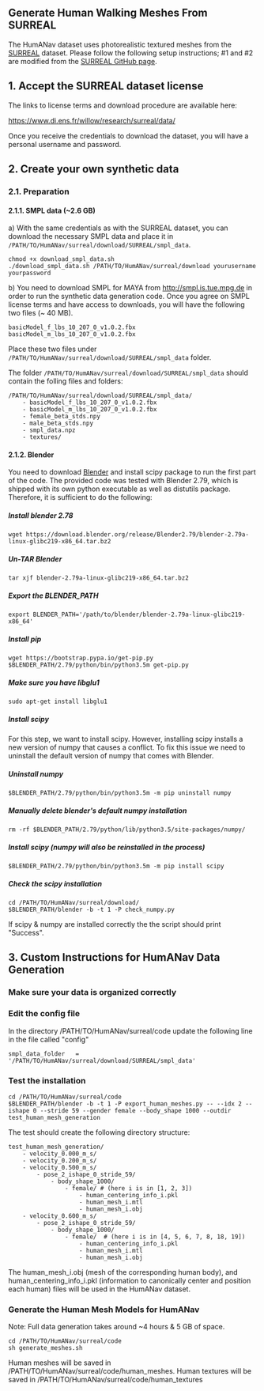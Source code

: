 ## Generate Human Walking Meshes From SURREAL

The HumANav dataset uses photorealistic textured meshes from the [SURREAL](https://www.di.ens.fr/willow/research/surreal/) dataset. Please follow the following setup instructions; #1 and #2 are modified from the [SURREAL GitHub page](https://github.com/gulvarol/surreal).

## 1. Accept the SURREAL dataset license

The links to license terms and download procedure are available here:

https://www.di.ens.fr/willow/research/surreal/data/

Once you receive the credentials to download the dataset, you will have a personal username and password. 

## 2. Create your own synthetic data
### 2.1. Preparation
#### 2.1.1. SMPL data (~2.6 GB)
a) With the same credentials as with the SURREAL dataset, you can download the necessary SMPL data and place it in `/PATH/TO/HumANav/surreal/download/SURREAL/smpl_data`.

``` 
chmod +x download_smpl_data.sh
./download_smpl_data.sh /PATH/TO/HumANav/surreal/download yourusername yourpassword
```

b) You need to download SMPL for MAYA from http://smpl.is.tue.mpg.de in order to run the synthetic data generation code. Once you agree on SMPL license terms and have access to downloads, you will have the following two files (~ 40 MB).

```
basicModel_f_lbs_10_207_0_v1.0.2.fbx
basicModel_m_lbs_10_207_0_v1.0.2.fbx
```

Place these two files under `/PATH/TO/HumANav/surreal/download/SURREAL/smpl_data` folder.

The folder `/PATH/TO/HumANav/surreal/download/SURREAL/smpl_data` should contain the folling files and folders:
```
/PATH/TO/HumANav/surreal/download/SURREAL/smpl_data/
    - basicModel_f_lbs_10_207_0_v1.0.2.fbx
    - basicModel_m_lbs_10_207_0_v1.0.2.fbx
    - female_beta_stds.npy
    - male_beta_stds.npy
    - smpl_data.npz
    - textures/
```


#### 2.1.2. Blender
You need to download [Blender](http://download.blender.org/release/) and install scipy package to run the first part of the code. The provided code was tested with Blender 2.79, which is shipped with its own python executable as well as distutils package. Therefore, it is sufficient to do the following:

 
##### Install blender 2.78
```
wget https://download.blender.org/release/Blender2.79/blender-2.79a-linux-glibc219-x86_64.tar.bz2
```

##### Un-TAR Blender
```
tar xjf blender-2.79a-linux-glibc219-x86_64.tar.bz2
```

##### Export the BLENDER_PATH
```
export BLENDER_PATH='/path/to/blender/blender-2.79a-linux-glibc219-x86_64'
```

##### Install pip
```
wget https://bootstrap.pypa.io/get-pip.py
$BLENDER_PATH/2.79/python/bin/python3.5m get-pip.py
```

##### Make sure you have libglu1
```
sudo apt-get install libglu1
```

##### Install scipy
For this step, we want to install scipy. However, installing scipy installs a new version of numpy that causes a conflict. To fix this issue we need to uninstall the default version of numpy that comes with Blender.

##### Uninstall numpy

```
$BLENDER_PATH/2.79/python/bin/python3.5m -m pip uninstall numpy
```
##### Manually delete blender's default numpy installation

```
rm -rf $BLENDER_PATH/2.79/python/lib/python3.5/site-packages/numpy/
```

##### Install scipy (numpy will also be reinstalled in the process)

```
$BLENDER_PATH/2.79/python/bin/python3.5m -m pip install scipy
```

##### Check the scipy installation
```
cd /PATH/TO/HumANav/surreal/download/
$BLENDER_PATH/blender -b -t 1 -P check_numpy.py
```
If scipy & numpy are installed correctly the the script should print "Success".


## 3. Custom Instructions for HumANav Data Generation

### Make sure your data is organized correctly

### Edit the config file
In the directory /PATH/TO/HumANav/surreal/code update the following line in  the file called "config"
```
smpl_data_folder   = '/PATH/TO/HumANav/surreal/download/SURREAL/smpl_data'
```

### Test the installation
```
cd /PATH/TO/HumANav/surreal/code
$BLENDER_PATH/blender -b -t 1 -P export_human_meshes.py -- --idx 2 --ishape 0 --stride 59 --gender female --body_shape 1000 --outdir test_human_mesh_generation
```
The test should create the following directory structure:
```
test_human_mesh_generation/
    - velocity_0.000_m_s/
    - velocity_0.200_m_s/
    - velocity_0.500_m_s/
        - pose_2_ishape_0_stride_59/
            - body_shape_1000/
                - female/ # (here i is in [1, 2, 3])
                    - human_centering_info_i.pkl
                    - human_mesh_i.mtl
                    - human_mesh_i.obj
    - velocity_0.600_m_s/
        - pose_2_ishape_0_stride_59/
            - body_shape_1000/
                - female/  # (here i is in [4, 5, 6, 7, 8, 18, 19])
                    - human_centering_info_i.pkl 
                    - human_mesh_i.mtl
                    - human_mesh_i.obj
```
The human_mesh_i.obj (mesh of the corresponding human body), and human_centering_info_i.pkl (information to canonically center and position each human) files will be used in the HumANav dataset.

### Generate the Human Mesh Models for HumANav
Note: Full data generation takes around ~4 hours & 5 GB of space.
```
cd /PATH/TO/HumANav/surreal/code
sh generate_meshes.sh
```

Human meshes will be saved in /PATH/TO/HumANav/surreal/code/human_meshes.
Human textures will be saved in /PATH/TO/HumANav/surreal/code/human_textures
